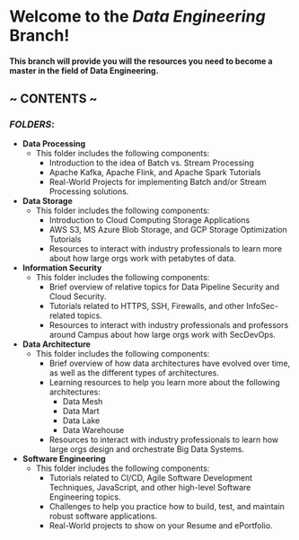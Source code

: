 # Welcome to the _Data Engineering_ Branch!

#### This branch will provide you will the resources you need to become a master in the field of Data Engineering.
## ~ CONTENTS ~
###  _FOLDERS_:
* **Data Processing**
   - This folder includes the following components:
      - Introduction to the idea of Batch vs. Stream Processing
      - Apache Kafka, Apache Flink, and Apache Spark Tutorials
      - Real-World Projects for implementing Batch and/or Stream Processing solutions.
* **Data Storage**
   - This folder includes the following components:
      - Introduction to Cloud Computing Storage Applications
      - AWS S3, MS Azure Blob Storage, and GCP Storage Optimization Tutorials
      - Resources to interact with industry professionals to learn more about how large orgs work with petabytes of data.
* **Information Security**
  - This folder includes the following components:
      - Brief overview of relative topics for Data Pipeline Security and Cloud Security.
      - Tutorials related to HTTPS, SSH, Firewalls, and other InfoSec-related topics.
      - Resources to interact with industry professionals and professors around Campus about how large orgs work with SecDevOps.
* **Data Architecture**
   - This folder includes the following components:
      - Brief overview of how data architectures have evolved over time, as well as the different types of architectures.
      - Learning resources to help you learn more about the following architectures:
         - Data Mesh
         - Data Mart
         - Data Lake
         - Data Warehouse
      - Resources to interact with industry professionals to learn how large orgs design and orchestrate Big Data Systems. 
 * **Software Engineering**
   - This folder includes the following components:
      - Tutorials related to CI/CD, Agile Software Development Techniques, JavaScript, and other high-level Software Engineering topics.
      - Challenges to help you practice how to build, test, and maintain robust software applications.
      - Real-World projects to show on your Resume and ePortfolio.
